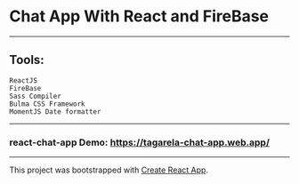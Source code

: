 # Chat App With React and FireBase

---

## Tools:

    ReactJS
    FireBase
    Sass Compiler
    Bulma CSS Framework
    MomentJS Date formatter

---

### react-chat-app Demo: https://tagarela-chat-app.web.app/

---

This project was bootstrapped with [Create React App](https://github.com/facebook/create-react-app).
